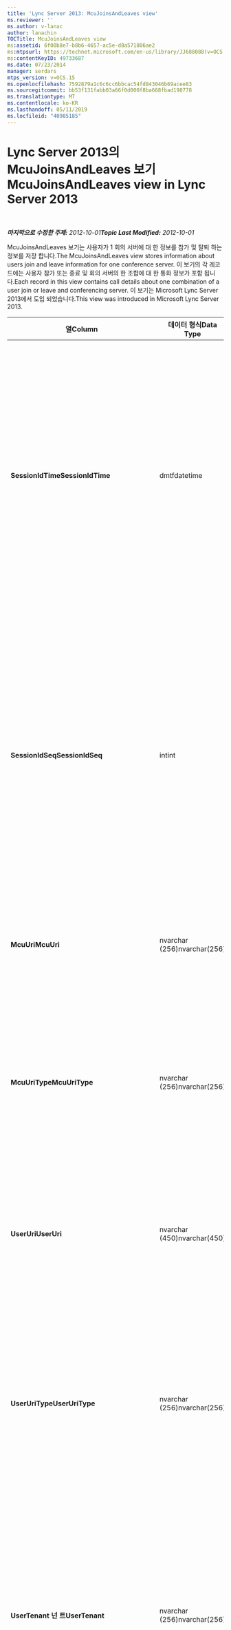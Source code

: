 ```yaml
---
title: 'Lync Server 2013: McuJoinsAndLeaves view'
ms.reviewer: ''
ms.author: v-lanac
author: lanachin
TOCTitle: McuJoinsAndLeaves view
ms:assetid: 6f00b8e7-b8b6-4657-ac5e-d8a571806ae2
ms:mtpsurl: https://technet.microsoft.com/en-us/library/JJ688088(v=OCS.15)
ms:contentKeyID: 49733687
ms.date: 07/23/2014
manager: serdars
mtps_version: v=OCS.15
ms.openlocfilehash: 7592879a1c6c6cc6bbcac54fd843046b69acee83
ms.sourcegitcommit: bb53f131fabb03a66f0d000f8ba668fbad190778
ms.translationtype: MT
ms.contentlocale: ko-KR
ms.lasthandoff: 05/11/2019
ms.locfileid: "40985185"
---
```

<div data-xmlns="http://www.w3.org/1999/xhtml">

<div class="topic" data-xmlns="http://www.w3.org/1999/xhtml" data-msxsl="urn:schemas-microsoft-com:xslt" data-cs="http://msdn.microsoft.com/en-us/">

<div data-asp="http://msdn2.microsoft.com/asp">

# <a name="mcujoinsandleaves-view-in-lync-server-2013"></a><span data-ttu-id="86701-102">Lync Server 2013의 McuJoinsAndLeaves 보기</span><span class="sxs-lookup"><span data-stu-id="86701-102">McuJoinsAndLeaves view in Lync Server 2013</span></span>

</div>

<div id="mainSection">

<div id="mainBody">

<span> </span>

<span data-ttu-id="86701-103">_**마지막으로 수정한 주제:** 2012-10-01_</span><span class="sxs-lookup"><span data-stu-id="86701-103">_**Topic Last Modified:** 2012-10-01_</span></span>

<span data-ttu-id="86701-104">McuJoinsAndLeaves 보기는 사용자가 1 회의 서버에 대 한 정보를 참가 및 탈퇴 하는 정보를 저장 합니다.</span><span class="sxs-lookup"><span data-stu-id="86701-104">The McuJoinsAndLeaves view stores information about users join and leave information for one conference server.</span></span> <span data-ttu-id="86701-105">이 보기의 각 레코드에는 사용자 참가 또는 종료 및 회의 서버의 한 조합에 대 한 통화 정보가 포함 됩니다.</span><span class="sxs-lookup"><span data-stu-id="86701-105">Each record in this view contains call details about one combination of a user join or leave and conferencing server.</span></span> <span data-ttu-id="86701-106">이 보기는 Microsoft Lync Server 2013에서 도입 되었습니다.</span><span class="sxs-lookup"><span data-stu-id="86701-106">This view was introduced in Microsoft Lync Server 2013.</span></span>


<table>
<colgroup>
<col style="width: 33%" />
<col style="width: 33%" />
<col style="width: 33%" />
</colgroup>
<thead>
<tr class="header">
<th><span data-ttu-id="86701-107">열</span><span class="sxs-lookup"><span data-stu-id="86701-107">Column</span></span></th>
<th><span data-ttu-id="86701-108">데이터 형식</span><span class="sxs-lookup"><span data-stu-id="86701-108">Data Type</span></span></th>
<th><span data-ttu-id="86701-109">세부적인</span><span class="sxs-lookup"><span data-stu-id="86701-109">Details</span></span></th>
</tr>
</thead>
<tbody>
<tr class="odd">
<td><p><span data-ttu-id="86701-110"><strong>SessionIdTime</strong></span><span class="sxs-lookup"><span data-stu-id="86701-110"><strong>SessionIdTime</strong></span></span></p></td>
<td><p><span data-ttu-id="86701-111">dmtf</span><span class="sxs-lookup"><span data-stu-id="86701-111">datetime</span></span></p></td>
<td><p><span data-ttu-id="86701-112">컨퍼런스 인스턴스 시간.</span><span class="sxs-lookup"><span data-stu-id="86701-112">Time of conference instance.</span></span> <span data-ttu-id="86701-113">회의 인스턴스를 고유 하 게 식별 하기 위해 SessionIdSeq와 함께 사용 됩니다.</span><span class="sxs-lookup"><span data-stu-id="86701-113">Used in conjunction with SessionIdSeq to uniquely identify a conference instance.</span></span> <span data-ttu-id="86701-114">자세한 내용은 <a href="lync-server-2013-conferences-table.md">Lync Server 2013의 컨퍼런스 표</a> 를 참조 하세요.</span><span class="sxs-lookup"><span data-stu-id="86701-114">See the <a href="lync-server-2013-conferences-table.md">Conferences table in Lync Server 2013</a> for more information.</span></span></p></td>
</tr>
<tr class="even">
<td><p><span data-ttu-id="86701-115"><strong>SessionIdSeq</strong></span><span class="sxs-lookup"><span data-stu-id="86701-115"><strong>SessionIdSeq</strong></span></span></p></td>
<td><p><span data-ttu-id="86701-116">int</span><span class="sxs-lookup"><span data-stu-id="86701-116">int</span></span></p></td>
<td><p><span data-ttu-id="86701-117">회의 인스턴스를 식별 하는 ID 번호입니다.</span><span class="sxs-lookup"><span data-stu-id="86701-117">ID number to identify the conference instance.</span></span> <span data-ttu-id="86701-118">회의 인스턴스를 고유 하 게 식별 하는 SessionIdTime과 함께 사용 됩니다.</span><span class="sxs-lookup"><span data-stu-id="86701-118">Used in conjunction with SessionIdTime to uniquely identify a conference instance.</span></span> <span data-ttu-id="86701-119">자세한 내용은 <a href="lync-server-2013-conferences-table.md">Lync Server 2013의 컨퍼런스 표</a> 를 참조 하세요.</span><span class="sxs-lookup"><span data-stu-id="86701-119">See the <a href="lync-server-2013-conferences-table.md">Conferences table in Lync Server 2013</a> for more information.</span></span></p></td>
</tr>
<tr class="odd">
<td><p><span data-ttu-id="86701-120"><strong>McuUri</strong></span><span class="sxs-lookup"><span data-stu-id="86701-120"><strong>McuUri</strong></span></span></p></td>
<td><p><span data-ttu-id="86701-121">nvarchar (256)</span><span class="sxs-lookup"><span data-stu-id="86701-121">nvarchar(256)</span></span></p></td>
<td><p><span data-ttu-id="86701-122">사용자가 연결 된 회의 서버의 URI입니다.</span><span class="sxs-lookup"><span data-stu-id="86701-122">The URI of the conferencing server that the user connected to.</span></span></p></td>
</tr>
<tr class="even">
<td><p><span data-ttu-id="86701-123"><strong>McuUriType</strong></span><span class="sxs-lookup"><span data-stu-id="86701-123"><strong>McuUriType</strong></span></span></p></td>
<td><p><span data-ttu-id="86701-124">nvarchar (256)</span><span class="sxs-lookup"><span data-stu-id="86701-124">nvarchar(256)</span></span></p></td>
<td><p><span data-ttu-id="86701-125">사용자가 연결 된 회의 서버의 URI입니다.</span><span class="sxs-lookup"><span data-stu-id="86701-125">The URI of the conferencing server that the user connected to.</span></span> <span data-ttu-id="86701-126">자세한 내용은 <a href="lync-server-2013-uritypes-table.md">Lync Server 2013의 UriTypes 테이블</a> 을 참조 하세요.</span><span class="sxs-lookup"><span data-stu-id="86701-126">See the <a href="lync-server-2013-uritypes-table.md">UriTypes table in Lync Server 2013</a> for more information.</span></span></p></td>
</tr>
<tr class="odd">
<td><p><span data-ttu-id="86701-127"><strong>UserUri</strong></span><span class="sxs-lookup"><span data-stu-id="86701-127"><strong>UserUri</strong></span></span></p></td>
<td><p><span data-ttu-id="86701-128">nvarchar (450)</span><span class="sxs-lookup"><span data-stu-id="86701-128">nvarchar(450)</span></span></p></td>
<td><p><span data-ttu-id="86701-129">회의 서버 참여/종료 정보를 캡처한 사용자의 URI입니다.</span><span class="sxs-lookup"><span data-stu-id="86701-129">The URI of the user whose conferencing server join/leave information was captured.</span></span></p></td>
</tr>
<tr class="even">
<td><p><span data-ttu-id="86701-130"><strong>UserUriType</strong></span><span class="sxs-lookup"><span data-stu-id="86701-130"><strong>UserUriType</strong></span></span></p></td>
<td><p><span data-ttu-id="86701-131">nvarchar (256)</span><span class="sxs-lookup"><span data-stu-id="86701-131">nvarchar(256)</span></span></p></td>
<td><p><span data-ttu-id="86701-132">회의 서버 참여/종료 정보를 캡처한 사용자의 URI 유형입니다.</span><span class="sxs-lookup"><span data-stu-id="86701-132">The type of URI of the user whose conferencing server join/leave information was captured.</span></span> <span data-ttu-id="86701-133">자세한 내용은 <a href="lync-server-2013-uritypes-table.md">Lync Server 2013의 UriTypes 테이블</a> 을 참조 하세요.</span><span class="sxs-lookup"><span data-stu-id="86701-133">See the <a href="lync-server-2013-uritypes-table.md">UriTypes table in Lync Server 2013</a> for more information.</span></span></p></td>
</tr>
<tr class="odd">
<td><p><span data-ttu-id="86701-134"><strong>UserTenant 넌 트</strong></span><span class="sxs-lookup"><span data-stu-id="86701-134"><strong>UserTenant</strong></span></span></p></td>
<td><p><span data-ttu-id="86701-135">nvarchar (256)</span><span class="sxs-lookup"><span data-stu-id="86701-135">nvarchar(256)</span></span></p></td>
<td><p><span data-ttu-id="86701-136">회의 서버 참여/종료 정보를 캡처한 사용자의 테 넌 트입니다.</span><span class="sxs-lookup"><span data-stu-id="86701-136">The tenant of the user whose conferencing server join/leave information was captured.</span></span> <span data-ttu-id="86701-137">자세한 내용은 <a href="lync-server-2013-tenants-table.md">Lync Server 2013의 테 넌 트 표</a> 를 참조 하세요.</span><span class="sxs-lookup"><span data-stu-id="86701-137">See the <a href="lync-server-2013-tenants-table.md">Tenants table in Lync Server 2013</a> for more information.</span></span></p></td>
</tr>
<tr class="even">
<td><p><span data-ttu-id="86701-138"><strong>UserClientVersion</strong></span><span class="sxs-lookup"><span data-stu-id="86701-138"><strong>UserClientVersion</strong></span></span></p></td>
<td><p><span data-ttu-id="86701-139">nvarchar (256)</span><span class="sxs-lookup"><span data-stu-id="86701-139">nvarchar(256)</span></span></p></td>
<td><p><span data-ttu-id="86701-140">회의 서버 참여/종료 정보를 캡처한 사용자가 사용 하는 클라이언트 버전입니다.</span><span class="sxs-lookup"><span data-stu-id="86701-140">The version of client used by the user whose conferencing server join/leave information was captured.</span></span></p></td>
</tr>
<tr class="odd">
<td><p><span data-ttu-id="86701-141"><strong>UserClientType</strong></span><span class="sxs-lookup"><span data-stu-id="86701-141"><strong>UserClientType</strong></span></span></p></td>
<td><p><span data-ttu-id="86701-142">int</span><span class="sxs-lookup"><span data-stu-id="86701-142">int</span></span></p></td>
<td><p><span data-ttu-id="86701-143">회의 서버 참여/종료 정보를 캡처한 사용자가 사용 하는 클라이언트입니다.</span><span class="sxs-lookup"><span data-stu-id="86701-143">The client used by the user whose conferencing server join/leave information was captured.</span></span> <span data-ttu-id="86701-144">자세한 내용은 <a href="lync-server-2013-useragentdef-table.md">Lync Server 2013에서 Useragentdef 표</a> 를 참조 하세요.</span><span class="sxs-lookup"><span data-stu-id="86701-144">See the <a href="lync-server-2013-useragentdef-table.md">UserAgentDef table in Lync Server 2013</a> for more details.</span></span></p></td>
</tr>
<tr class="even">
<td><p><span data-ttu-id="86701-145"><strong>UserClientCategory</strong></span><span class="sxs-lookup"><span data-stu-id="86701-145"><strong>UserClientCategory</strong></span></span></p></td>
<td><p><span data-ttu-id="86701-146">nvarchar (64)</span><span class="sxs-lookup"><span data-stu-id="86701-146">nvarchar(64)</span></span></p></td>
<td><p><span data-ttu-id="86701-147">회의 서버 참여/종료 정보를 캡처한 사용자가 사용 하는 클라이언트 범주의 이름입니다.</span><span class="sxs-lookup"><span data-stu-id="86701-147">The name of the category of the client used by the user whose conferencing server join/leave information was captured.</span></span></p></td>
</tr>
<tr class="odd">
<td><p><span data-ttu-id="86701-148"><strong>McuUserInstance</strong></span><span class="sxs-lookup"><span data-stu-id="86701-148"><strong>McuUserInstance</strong></span></span></p></td>
<td><p><span data-ttu-id="86701-149">int</span><span class="sxs-lookup"><span data-stu-id="86701-149">int</span></span></p></td>
<td><p><span data-ttu-id="86701-150">여러 장치에 동시에 로그온 한 사용자의 사용자/장치 조합을 고유 하 게 식별 합니다.</span><span class="sxs-lookup"><span data-stu-id="86701-150">Uniquely identifies the user/device combination for users simultaneously logged on to multiple devices.</span></span></p></td>
</tr>
<tr class="even">
<td><p><span data-ttu-id="86701-151"><strong>Isuser찡그린 Mpstn</strong></span><span class="sxs-lookup"><span data-stu-id="86701-151"><strong>IsUserFromPstn</strong></span></span></p></td>
<td><p><span data-ttu-id="86701-152">다소</span><span class="sxs-lookup"><span data-stu-id="86701-152">bit</span></span></p></td>
<td><p><span data-ttu-id="86701-153">사용자가 내부 사용자 인지 여부를 나타내는 비트입니다.</span><span class="sxs-lookup"><span data-stu-id="86701-153">Bit that represents whether the user is an internal user or not.</span></span></p></td>
</tr>
<tr class="odd">
<td><p><span data-ttu-id="86701-154"><strong>DialogSessionIdTime</strong></span><span class="sxs-lookup"><span data-stu-id="86701-154"><strong>DialogSessionIdTime</strong></span></span></p></td>
<td><p><span data-ttu-id="86701-155">dmtf</span><span class="sxs-lookup"><span data-stu-id="86701-155">datetime</span></span></p></td>
<td><p><span data-ttu-id="86701-156">세션 요청 시간입니다.</span><span class="sxs-lookup"><span data-stu-id="86701-156">Time of session request.</span></span> <span data-ttu-id="86701-157">세션을 고유 하 게 식별 하는 SessionIdSeq와 함께 사용 됩니다.</span><span class="sxs-lookup"><span data-stu-id="86701-157">Used in conjunction with SessionIdSeq to uniquely identify a session.</span></span> <span data-ttu-id="86701-158">자세한 내용은 <a href="lync-server-2013-dialogs-table.md">Lync Server 2013의 대화 상자 표</a> 를 참조 하세요.</span><span class="sxs-lookup"><span data-stu-id="86701-158">See the <a href="lync-server-2013-dialogs-table.md">Dialogs table in Lync Server 2013</a> for more information.</span></span></p></td>
</tr>
<tr class="even">
<td><p><span data-ttu-id="86701-159"><strong>DialogSessionIdSeq</strong></span><span class="sxs-lookup"><span data-stu-id="86701-159"><strong>DialogSessionIdSeq</strong></span></span></p></td>
<td><p><span data-ttu-id="86701-160">int</span><span class="sxs-lookup"><span data-stu-id="86701-160">int</span></span></p></td>
<td><p><span data-ttu-id="86701-161">세션을 식별 하는 ID 번호입니다.</span><span class="sxs-lookup"><span data-stu-id="86701-161">ID number to identify the session.</span></span> <span data-ttu-id="86701-162">세션을 고유 하 게 식별 하는 SessionIdTime과 함께 사용 됩니다.</span><span class="sxs-lookup"><span data-stu-id="86701-162">Used in conjunction with SessionIdTime to uniquely identify a session.</span></span> <span data-ttu-id="86701-163">자세한 내용은 <a href="lync-server-2013-dialogs-table.md">Lync Server 2013의 대화 상자 표</a> 를 참조 하세요.</span><span class="sxs-lookup"><span data-stu-id="86701-163">See the <a href="lync-server-2013-dialogs-table.md">Dialogs table in Lync Server 2013</a> for more information.</span></span></p></td>
</tr>
<tr class="odd">
<td><p><span data-ttu-id="86701-164"><strong>DialogId</strong></span><span class="sxs-lookup"><span data-stu-id="86701-164"><strong>DialogId</strong></span></span></p></td>
<td><p><span data-ttu-id="86701-165">varchar (775)</span><span class="sxs-lookup"><span data-stu-id="86701-165">varchar(775)</span></span></p></td>
<td><p><span data-ttu-id="86701-166">세션의 SIP 대화 상자 ID입니다.</span><span class="sxs-lookup"><span data-stu-id="86701-166">SIP dialog ID of the session.</span></span> <span data-ttu-id="86701-167">형식은 대화 상자, from 태그, to 태그입니다.</span><span class="sxs-lookup"><span data-stu-id="86701-167">The format is: dialog;from-tag;to-tag.</span></span></p></td>
</tr>
<tr class="even">
<td><p><span data-ttu-id="86701-168"><strong>UserJoinTime</strong></span><span class="sxs-lookup"><span data-stu-id="86701-168"><strong>UserJoinTime</strong></span></span></p></td>
<td><p><span data-ttu-id="86701-169">dmtf</span><span class="sxs-lookup"><span data-stu-id="86701-169">datetime</span></span></p></td>
<td><p><span data-ttu-id="86701-170">사용자가 회의 서버에 참가 한 시간입니다.</span><span class="sxs-lookup"><span data-stu-id="86701-170">Time the user joined the conferencing server.</span></span></p></td>
</tr>
<tr class="odd">
<td><p><span data-ttu-id="86701-171"><strong>UserLeaveTime</strong></span><span class="sxs-lookup"><span data-stu-id="86701-171"><strong>UserLeaveTime</strong></span></span></p></td>
<td><p><span data-ttu-id="86701-172">dmtf</span><span class="sxs-lookup"><span data-stu-id="86701-172">datetime</span></span></p></td>
<td><p><span data-ttu-id="86701-173">사용자가 회의 서버를 남겨진 시간입니다.</span><span class="sxs-lookup"><span data-stu-id="86701-173">Time the user left the conferencing server.</span></span></p></td>
</tr>
</tbody>
</table>


</div>

<span> </span>

</div>

</div>

</div>

